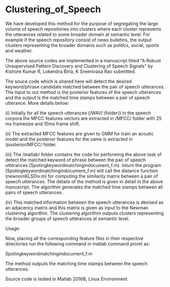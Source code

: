 # Clustering_of_Speech

We have developed this method for the purpose of segregating the large volume of speech repositories into clusters where each cluster represents the utterances related to some broader domain at semantic level. For example if the speech repository consist of news bulletins, the output clusters representing the broader domains such as politics, social, sports and weather. 

The above source codes are implemented in a manuscript titled "A Robust Unsupervised Pattern Discovery and Clustering of Speech Signals" by Kishore Kumar R, Lokendra Birla, K Sreenivasa Rao submitted. 

The souce code which is shared here will detect the desired keyword/phrase candidate matched between the pair of speech utterances. The input to out method is the posterior features of the speech utterances and the output is the matched time stamps between a pair of speech utterance. More details below:


(i) Initially for all the speech utterances (/WAV/ (folder)) in the speech corpora the MFCC features vectors are extracted in /MFCC/ folder with 25 ms framesize and 10ms frame shift. 

(ii) The extracted MFCC features are given to GMM for train an acoutic model and the posterior features for the same is extracted in /posterior/MFCC/ folder. 

(iii) The /matlab/ folder contains the code for performing the above task of detect the matched keyword of phrase between the pair of speech utterances (Spotingkeywordmatchingindocument_f.m). Inturn the program (Spotingkeywordmatchingindocument_f.m) will  call the distance function (newnomKLSDiv.m) for computing the similarity matrix between a pair of speech utterances. The details of the method is given in detail in the above manuscript. The algorithm generates the matched time stamps between all pairs of speech utterances. 

(iv) This matched information between the speech utterances is devised as an adjacency matrix and this matrix is given as input to the Newman clustering algorithm. The clustering algorithm outputs clusters representing the broader groups of speech utterances at semantic level. 

Usage:

Now, placing all the corresponding feature files in their respective directories run the following command in matlab command promt as:

Spotingkeywordmatchingindocument_f.m

The method outputs the matching time stamps between the speech utterances. 

Source code is tested in Matlab 2016B, Linux Environment.

